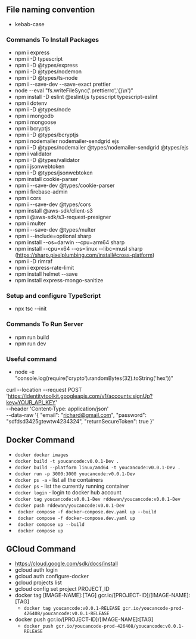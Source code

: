 ## File naming convention

-   kebab-case

### Commands To Install Packages

-   npm i express
-   npm i -D typescript
-   npm i -D @types/express
-   npm i -D @types/nodemon
-   npm i -D @types/ts-node
-   npm i --save-dev --save-exact prettier
-   node --eval "fs.writeFileSync('.prettierrc','{}\n')"
-   npm install -D eslint @eslint/js typescript typescript-eslint
-   npm i dotenv
-   npm i -D @types/node
-   npm i mongodb
-   npm i mongoose
-   npm i bcryptjs
-   npm i -D @types/bcryptjs
-   npm i nodemailer nodemailer-sendgrid ejs
-   npm i -D @types/nodemailer @types/nodemailer-sendgrid @types/ejs
-   npm i validator
-   npm i -D @types/validator
-   npm i jsonwebtoken
-   npm i -D @types/jsonwebtoken
-   npm install cookie-parser
-   npm i --save-dev @types/cookie-parser
-   npm i firebase-admin
-   npm i cors
-   npm i --save-dev @types/cors
-   npm install @aws-sdk/client-s3
-   npm i @aws-sdk/s3-request-presigner
-   npm i multer
-   npm i --save-dev @types/multer
-   npm i --include=optional sharp
-   npm install --os=darwin --cpu=arm64 sharp
-   npm install --cpu=x64 --os=linux --libc=musl sharp (https://sharp.pixelplumbing.com/install#cross-platform)
-   npm i -D rimraf
-   npm i express-rate-limit
-   npm install helmet --save
-   npm install express-mongo-sanitize

### Setup and configure TypeScript

-   npx tsc --init

### Commands To Run Server

-   npm run build
-   npm run dev

### Useful command

-   node -e "console.log(require('crypto').randomBytes(32).toString('hex'))"

curl --location --request POST 'https://identitytoolkit.googleapis.com/v1/accounts:signUp?key=YOUR_API_KEY' \
--header 'Content-Type: application/json' \
--data-raw '{
"email": "richard@gmail.com",
"password": "sdfdsd3425gtewtw4234324",
"returnSecureToken": true
}'

## Docker Command

-   `docker docker images`
-   `docker build -t youcancode:v0.0.1-Dev .`
-   `docker build --platform linux/amd64 -t youcancode:v0.0.1-Dev .`
-   `docker run -p 3000:3000 youcancode:v0.0.1-Dev`
-   `docker ps -a` - list all the containers
-   `docker ps` - list the currently running container
-   `docker login` - login to docker hub account
-   `docker tag youcancode:v0.0.1-Dev rddewan/youcancode:v0.0.1-Dev`
-   `docker push rddewan/youcancode:v0.0.1-Dev`
-   ` docker compose -f docker-compose.dev.yaml up --build`
-   ` docker compose -f docker-compose.dev.yaml up`
-   ` docker compose up --build`
-   ` docker compose up`

## GCloud Command

-   https://cloud.google.com/sdk/docs/install
-   gcloud auth login
-   gcloud auth configure-docker
-   gcloud projects list
-   gcloud config set project PROJECT_ID
-   docker tag [IMAGE-NAME]:[TAG] gcr.io/[PROJECT-ID]/[IMAGE-NAME]:[TAG]
    -   `docker tag youcancode:v0.0.1-RELEASE gcr.io/youcancode-prod-426408/youcancode:v0.0.1-RELEASE`
-   docker push gcr.io/[PROJECT-ID]/[IMAGE-NAME]:[TAG]
    -   `docker push gcr.io/youcancode-prod-426408/youcancode:v0.0.1-RELEASE`

